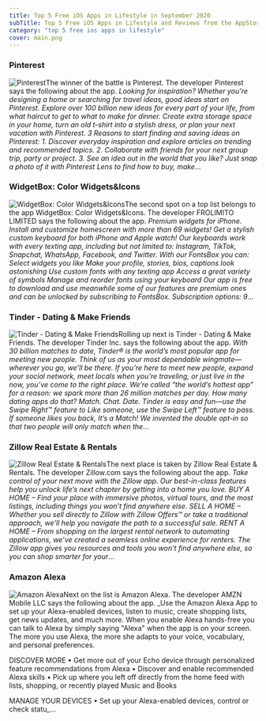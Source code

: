 ```yaml
---
title: Top 5 Free iOS Apps in Lifestyle in September 2020
subTitle: Top 5 Free iOS Apps in Lifestyle and Reviews from the AppStore in September 2020.
category: "top 5 free ios apps in lifestyle"
cover: main.png
---
```


### Pinterest

![Pinterest](https://is3-ssl.mzstatic.com/image/thumb/Purple114/v4/c7/88/d5/c788d570-752b-d007-b200-2a87e98ae94e/AppIcon-0-0-1x_U007emarketing-0-0-0-6-0-0-sRGB-0-0-0-GLES2_U002c0-512MB-85-220-0-0.png/100x100bb.png)The winner of the battle is Pinterest. The developer Pinterest says the following about the app. _Looking for inspiration? Whether you’re designing a home or searching for travel ideas, good ideas start on Pinterest.  Explore over 100 billion new ideas for every part of your life, from what haircut to get to what to make for dinner. Create extra storage space in your home, turn an old t-shirt into a stylish dress, or plan your next vacation with Pinterest.  3 Reasons to start finding and saving ideas on Pinterest:  1. Discover everyday inspiration and explore articles on trending and recommended topics. 2. Collaborate with friends for your next group trip, party or project. 3. See an idea out in the world that you like? Just snap a photo of it with Pinterest Lens to find how to buy, make_...

### WidgetBox: Color Widgets&Icons

![WidgetBox: Color Widgets&Icons](https://is1-ssl.mzstatic.com/image/thumb/Purple114/v4/43/96/0e/43960eaf-b171-7fbe-7674-0f5541f194d8/AppIcon-1x_U007emarketing-0-7-0-85-220.png/100x100bb.png)The second spot on a top list belongs to the app WidgetBox: Color Widgets&Icons. The developer FROLIMITO LIMITED says the following about the app. _Premium widgets for iPhone. Install and customize homescreen with more than 69 widgets!    Get a stylish custom keyboard for both iPhone and Apple watch!   Our keyboards work with every texting app, including but not limited to: Instagram, TikTok, Snapchat, WhatsApp, Facebook, and Twitter.   With our FontsBox you can:  Select widgets you like  Make your profile, stories, bios, captions look astonishing  Use custom fonts with any texting app  Access a great variety of symbols  Manage and reorder fonts using your keyboard  Our app is free to download and use meanwhile some of our features are premium ones and can be unlocked by subscribing to FontsBox.  Subscription options:  9_...

### Tinder - Dating & Make Friends

![Tinder - Dating & Make Friends](https://is5-ssl.mzstatic.com/image/thumb/Purple124/v4/40/12/58/40125852-1169-8c51-70bb-a9a2d4a8b069/AppIcon-0-0-1x_U007emarketing-0-0-0-7-0-0-sRGB-0-0-0-GLES2_U002c0-512MB-85-220-0-0.png/100x100bb.png)Rolling up next is Tinder - Dating & Make Friends. The developer Tinder Inc. says the following about the app. _With 30 billion matches to date, Tinder® is the world’s most popular app for meeting new people. Think of us as your most dependable wingmate—wherever you go, we’ll be there. If you’re here to meet new people, expand your social network, meet locals when you’re traveling, or just live in the now, you’ve come to the right place. We’re called “the world’s hottest app” for a reason: we spark more than 26 million matches per day. How many dating apps do that?  Match. Chat. Date. Tinder is easy and fun—use the Swipe Right™ feature to Like someone, use the Swipe Left™ feature to pass. If someone likes you back, It’s a Match! We invented the double opt-in so that two people will only match when the_...

### Zillow Real Estate & Rentals

![Zillow Real Estate & Rentals](https://is2-ssl.mzstatic.com/image/thumb/Purple124/v4/80/e3/09/80e30963-c0fd-e8e2-f6e9-fd27071d39b9/AppIcon-0-0-1x_U007emarketing-0-0-0-6-0-0-sRGB-0-0-0-GLES2_U002c0-512MB-85-220-0-0.png/100x100bb.png)The next place is taken by Zillow Real Estate & Rentals. The developer Zillow.com says the following about the app. _Take control of your next move with the Zillow app. Our best-in-class features help you unlock life’s next chapter by getting into a home you love.    BUY A HOME – Find your place with immersive photos, virtual tours, and the most listings, including things you won’t find anywhere else.   SELL A HOME – Whether you sell directly to Zillow with Zillow Offers™ or take a traditional approach, we’ll help you navigate the path to a successful sale.   RENT A HOME – From shopping on the largest rental network to automating applications, we’ve created a seamless online experience for renters.   The Zillow app gives you resources and tools you won’t find anywhere else, so you can shop smarter for your_...

### Amazon Alexa

![Amazon Alexa](https://is1-ssl.mzstatic.com/image/thumb/Purple124/v4/d6/12/99/d61299fd-ab30-7139-4085-ffdd5dd60ee1/AppIcon-0-0-1x_U007emarketing-0-0-0-7-0-0-sRGB-0-0-0-GLES2_U002c0-512MB-85-220-0-0.png/100x100bb.png)Next on the list is Amazon Alexa. The developer AMZN Mobile LLC says the following about the app. _Use the Amazon Alexa App to set up your Alexa-enabled devices, listen to music, create shopping lists, get news updates, and much more. When you enable Alexa hands-free you can talk to Alexa by simply saying "Alexa" when the app is on your screen. The more you use Alexa, the more she adapts to your voice, vocabulary, and personal preferences.  DISCOVER MORE • Get more out of your Echo device through personalized feature recommendations from Alexa • Discover and enable recommended Alexa skills • Pick up where you left off directly from the home feed with lists, shopping, or recently played Music and Books  MANAGE YOUR DEVICES • Set up your Alexa-enabled devices, control or check statu_...

